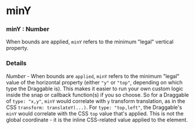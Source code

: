 # minY

### minY : Number

When bounds are applied, `minY` refers to the minimum "legal" vertical property.

### Details[​](#details "Direct link to Details")

*Number* - When bounds are `applied`, `minY` refers to the minimum "legal" value of the horizontal property (either `"y"` or `"top"`, depending on which type the Draggable is). This makes it easier to run your own custom logic inside the snap or callback function(s) if you so choose. So for a Draggable of `type: "x,y"`, `minY` would correlate with `y` transform translation, as in the CSS `transform: translateY(...)`. For `type: "top,left"`, the Draggable's `minY` would correlate with the CSS `top` value that's applied. This is not the global coordinate - it is the inline CSS-related value applied to the element.
